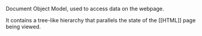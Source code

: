 Document Object Model, used to access data on the webpage.

It contains a tree-like hierarchy that parallels the state of the [[HTML]] page being viewed.